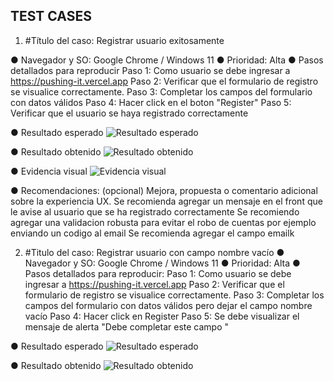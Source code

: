 TEST CASES
-------------------

1) #Título del caso: Registrar usuario exitosamente

● Navegador y SO: Google Chrome / Windows 11
● Prioridad: Alta
● Pasos detallados para reproducir
    Paso 1: Como usuario se debe ingresar a https://pushing-it.vercel.app
    Paso 2: Verificar que el formulario de registro se visualice correctamente.
    Paso 3: Completar los campos del formulario con datos válidos
    Paso 4: Hacer click en el boton "Register"
    Paso 5: Verificar que el usuario se haya registrado correctamente

● Resultado esperado 
![Resultado esperado](/img/1/resultadoEsperado.png)

● Resultado obtenido
![Resultado obtenido](/img/1/resultadoEsperado.png)

● Evidencia visual
![Evidencia visual](/img/1/resultadoVisual.png)

● Recomendaciones: (opcional) Mejora, propuesta o comentario adicional sobre la experiencia UX.
Se recomienda agregar un mensaje en el front que le avise al usuario que se ha registrado correctamente
Se recomiendo agregar una validacion robusta para evitar el robo de cuentas por ejemplo enviando un codigo al email
Se recomienda agregar el campo emailk


2) #Titulo del caso: Registrar usuario con campo nombre vacío
● Navegador y SO: Google Chrome / Windows 11
● Prioridad: Alta
● Pasos detallados para reproducir:
    Paso 1: Como usuario se debe ingresar a https://pushing-it.vercel.app
    Paso 2: Verificar que el formulario de registro se visualice correctamente.
    Paso 3: Completar los campos del formulario con datos válidos pero dejar el campo nombre vacío
    Paso 4: Hacer click en Register
    Paso 5: Se debe visualizar el mensaje de alerta "Debe completar este campo <nombre>"

● Resultado esperado
![Resultado esperado](/img/2/resultadoEsperado.png)

● Resultado obtenido
![Resultado obtenido](/img/2/resultadoEsperado.png)
